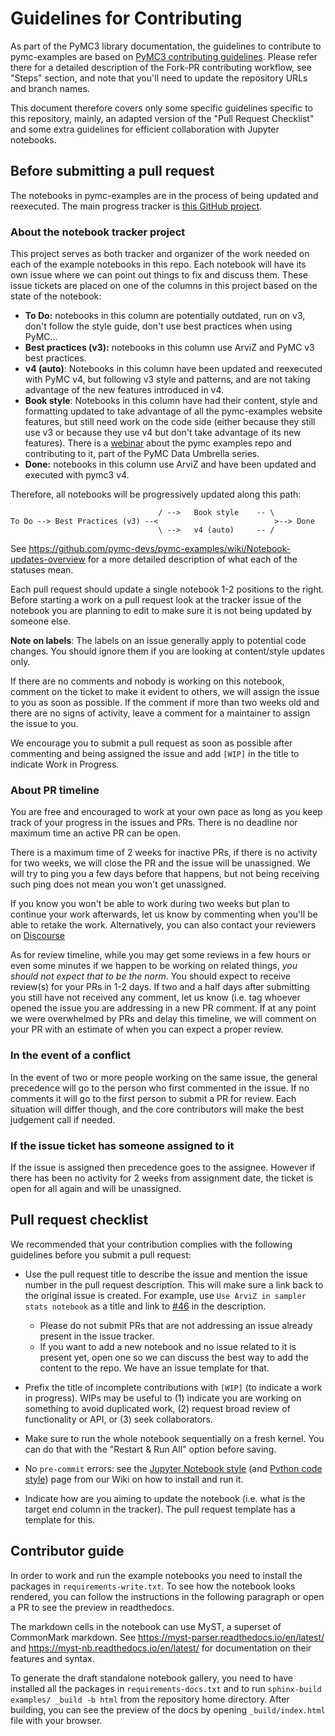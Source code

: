 # Guidelines for Contributing
As part of the PyMC3 library documentation, the guidelines to contribute to
pymc-examples are based on [PyMC3 contributing guidelines](https://github.com/pymc-devs/pymc3/blob/master/CONTRIBUTING.md). Please refer there
for a detailed description of the Fork-PR contributing workflow, see "Steps" section,
and note that you'll need to update the repository URLs and branch names.

This document therefore covers only some specific guidelines specific to this repository, mainly,
an adapted version of the "Pull Request Checklist" and some extra guidelines for
efficient collaboration with Jupyter notebooks.

## Before submitting a pull request
The notebooks in pymc-examples are in the process of being updated and reexecuted.
The main progress tracker is [this GitHub project](https://github.com/pymc-devs/pymc-examples/projects/1).

### About the notebook tracker project
This project serves as both tracker and organizer of the work needed on each of the example notebooks in this repo.
Each notebook will have its own issue where we can point out things to fix and discuss them.
These issue tickets are placed on one of the columns in this project based on the state of the notebook:

* **To Do:** notebooks in this column are potentially outdated, run on v3, don't follow the style guide,
  don't use best practices when using PyMC...
* **Best practices (v3):** notebooks in this column use ArviZ and PyMC v3 best practices.
* **v4 (auto)**: Notebooks in this column have been updated and reexecuted with PyMC v4,
  but following v3 style and patterns, and are not taking advantage of the new features
  introduced in v4.
* **Book style**: Notebooks in this column have had their content, style and formatting updated
  to take advantage of all the pymc-examples website features, but still need work
  on the code side (either because they still use v3 or because they use v4 but don't
  take advantage of its new features). There is a [webinar](https://pymc-data-umbrella.xyz/en/latest/webinars/contributing_to_documentation/index.html)
  about the pymc examples repo and contributing to it, part of the PyMC Data Umbrella series.
* **Done:** notebooks in this column use ArviZ and have been updated and executed with pymc3 v4.

Therefore, all notebooks will be progressively updated along this path:

```
                                 / -->   Book style    -- \
To Do --> Best Practices (v3) --<                          >--> Done
                                 \ -->   v4 (auto)     -- /
```

See https://github.com/pymc-devs/pymc-examples/wiki/Notebook-updates-overview for a more detailed
description of what each of the statuses mean.

Each pull request should update a single notebook 1-2 positions to the right.
Before starting a work on a pull request look at the tracker issue of the
notebook you are planning to edit to make sure it is not being updated by someone
else.

**Note on labels**: The labels on an issue generally apply to potential code changes.
You should ignore them if you are looking at content/style updates only.

If there are no comments and nobody is working on this notebook,
comment on the ticket to make it evident to others, we will assign
the issue to you as soon as possible.
If the comment if more than two weeks old and there are no signs of
activity, leave a comment for a maintainer to assign the issue to you.

We encourage you to submit a pull request as soon as possible after commenting
and being assigned the issue and
add `[WIP]` in the title to indicate Work in Progress.

### About PR timeline
You are free and encouraged to work at your own pace as long as you keep
track of your progress in the issues and PRs. There is no deadline nor
maximum time an active PR can be open.

There is a maximum time of 2 weeks for inactive PRs,
if there is no activity for two weeks,
we will close the PR and the issue will be unassigned.
We will try to ping you a few days before that happens,
but not being receiving such ping does not mean you won't get unassigned.

If you know you won't be able to work during two weeks but plan to
continue your work afterwards, let us know by commenting when you'll be able
to retake the work.
Alternatively, you can also contact your reviewers on [Discourse](https://discourse.pymc.io/)

As for review timeline, while you may get some reviews in a few hours or even some minutes
if we happen to be working on related things, _you should not expect that to be the norm_.
You should expect to receive review(s) for your PRs in 1-2 days. If two and a half days
after submitting you still have not received any comment, let us know (i.e. tag whoever
opened the issue you are addressing in a new PR comment. If at any point we were
overwhelmed by PRs and delay this timeline, we will comment on your PR with an estimate
of when you can expect a proper review.

### In the event of a conflict
In the event of two or more people working on the same issue,
the general precedence will go to the person who first commented in the issue.
If no comments it will go to the first person to submit a PR for review.
Each situation will differ though, and the core contributors will make the best judgement call if needed.

### If the issue ticket has someone assigned to it
If the issue is assigned then precedence goes to the assignee.
However if there has been no activity for 2 weeks from assignment date,
the ticket is open for all again and will be unassigned.

## Pull request checklist

We recommended that your contribution complies with the following guidelines before you submit a pull request:

*  Use the pull request title to describe the issue and mention the issue number in the pull request description. This will make sure a link back to the original issue is created. For example, use `Use ArviZ in sampler stats notebook` as a title and link to [#46](https://github.com/pymc-devs/pymc-examples/issues/46) in the description.
   * Please do not submit PRs that are not addressing an issue already present in the issue tracker.
   * If you want to add a new notebook and no issue related to it is present yet, open one so we can
     discuss the best way to add the content to the repo. We have an issue template for that.

*  Prefix the title of incomplete contributions with `[WIP]` (to indicate a work in progress). WIPs may be useful to (1) indicate you are working on something to avoid duplicated work, (2) request broad review of functionality or API, or (3) seek collaborators.

* Make sure to run the whole notebook sequentially on a fresh kernel. You can do that with the
  "Restart & Run All" option before saving.

* No `pre-commit` errors: see the [Jupyter Notebook style](https://github.com/pymc-devs/pymc3/wiki/PyMC3-Jupyter-Notebook-Style-Guide) (and [Python code style](https://github.com/pymc-devs/pymc3/wiki/PyMC3-Python-Code-Style)) page from our Wiki on how to install and run it.

* Indicate how are you aiming to update the notebook (i.e. what is the target end column in the tracker). The pull request template has a template for this.

## Contributor guide
In order to work and run the example notebooks you need to install the packages in
`requirements-write.txt`. To see how the notebook looks rendered, you can follow
the instructions in the following paragraph or open a PR to see the preview in
readthedocs.

The markdown cells in the notebook can use MyST, a superset of CommonMark markdown. See
https://myst-parser.readthedocs.io/en/latest/ and https://myst-nb.readthedocs.io/en/latest/
for documentation on their features and syntax.

To generate the draft standalone notebook gallery, you need to have installed all the packages in
`requirements-docs.txt` and to run `sphinx-build examples/ _build -b html` from the repository
home directory. After building, you can see the preview of the docs
by opening `_build/index.html` file with your browser.
